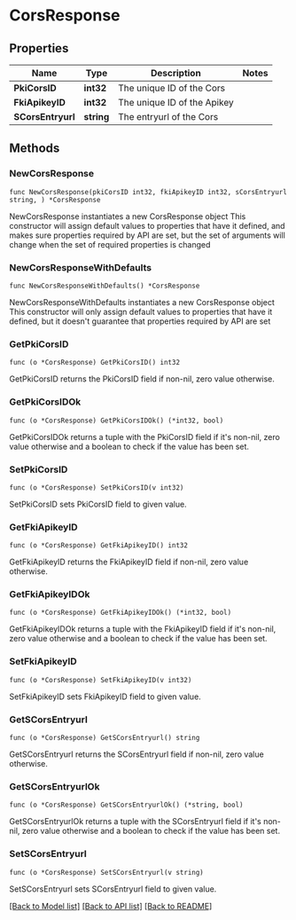 # CorsResponse

## Properties

Name | Type | Description | Notes
------------ | ------------- | ------------- | -------------
**PkiCorsID** | **int32** | The unique ID of the Cors | 
**FkiApikeyID** | **int32** | The unique ID of the Apikey | 
**SCorsEntryurl** | **string** | The entryurl of the Cors | 

## Methods

### NewCorsResponse

`func NewCorsResponse(pkiCorsID int32, fkiApikeyID int32, sCorsEntryurl string, ) *CorsResponse`

NewCorsResponse instantiates a new CorsResponse object
This constructor will assign default values to properties that have it defined,
and makes sure properties required by API are set, but the set of arguments
will change when the set of required properties is changed

### NewCorsResponseWithDefaults

`func NewCorsResponseWithDefaults() *CorsResponse`

NewCorsResponseWithDefaults instantiates a new CorsResponse object
This constructor will only assign default values to properties that have it defined,
but it doesn't guarantee that properties required by API are set

### GetPkiCorsID

`func (o *CorsResponse) GetPkiCorsID() int32`

GetPkiCorsID returns the PkiCorsID field if non-nil, zero value otherwise.

### GetPkiCorsIDOk

`func (o *CorsResponse) GetPkiCorsIDOk() (*int32, bool)`

GetPkiCorsIDOk returns a tuple with the PkiCorsID field if it's non-nil, zero value otherwise
and a boolean to check if the value has been set.

### SetPkiCorsID

`func (o *CorsResponse) SetPkiCorsID(v int32)`

SetPkiCorsID sets PkiCorsID field to given value.


### GetFkiApikeyID

`func (o *CorsResponse) GetFkiApikeyID() int32`

GetFkiApikeyID returns the FkiApikeyID field if non-nil, zero value otherwise.

### GetFkiApikeyIDOk

`func (o *CorsResponse) GetFkiApikeyIDOk() (*int32, bool)`

GetFkiApikeyIDOk returns a tuple with the FkiApikeyID field if it's non-nil, zero value otherwise
and a boolean to check if the value has been set.

### SetFkiApikeyID

`func (o *CorsResponse) SetFkiApikeyID(v int32)`

SetFkiApikeyID sets FkiApikeyID field to given value.


### GetSCorsEntryurl

`func (o *CorsResponse) GetSCorsEntryurl() string`

GetSCorsEntryurl returns the SCorsEntryurl field if non-nil, zero value otherwise.

### GetSCorsEntryurlOk

`func (o *CorsResponse) GetSCorsEntryurlOk() (*string, bool)`

GetSCorsEntryurlOk returns a tuple with the SCorsEntryurl field if it's non-nil, zero value otherwise
and a boolean to check if the value has been set.

### SetSCorsEntryurl

`func (o *CorsResponse) SetSCorsEntryurl(v string)`

SetSCorsEntryurl sets SCorsEntryurl field to given value.



[[Back to Model list]](../README.md#documentation-for-models) [[Back to API list]](../README.md#documentation-for-api-endpoints) [[Back to README]](../README.md)


